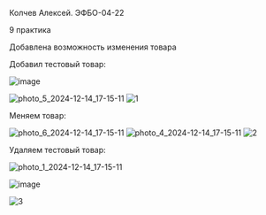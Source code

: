 Колчев Алексей. ЭФБО-04-22

9 практика

Добавлена возможность изменения товара

Добавил тестовый товар:

![image](https://github.com/user-attachments/assets/ad3ef689-e794-470c-924a-24d6ec0e0cc9)


![photo_5_2024-12-14_17-15-11](https://github.com/user-attachments/assets/6a7a2750-4f5f-456e-a352-3e6edb60ceb8)
![1](https://github.com/user-attachments/assets/c3775134-a4ae-41d8-a5c5-8f05e5646866)


Меняем товар:

![photo_6_2024-12-14_17-15-11](https://github.com/user-attachments/assets/52dac389-5420-48f6-b8ab-6deef1bf24e8)
![photo_4_2024-12-14_17-15-11](https://github.com/user-attachments/assets/32d69291-0485-4447-ab01-12af6956a573)
![2](https://github.com/user-attachments/assets/b56598b5-dd0a-4b66-808e-5a5ca0590acb)

Удаляем тестовый товар:

![photo_1_2024-12-14_17-15-11](https://github.com/user-attachments/assets/b0dbb045-25f4-4f98-94de-cdc77c5656a5)

![image](https://github.com/user-attachments/assets/6a00a20e-de8e-4529-87ea-c95442a923eb)

![3](https://github.com/user-attachments/assets/b9ca219d-8d1f-4296-aacd-659442b9c65e)
